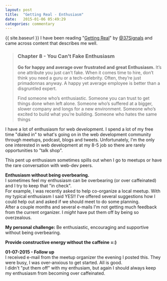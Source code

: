 ```yaml
---
layout: post
title:  "Getting Real - Enthusiasm"
date:   2015-01-06 05:49:29
categories: commentary
---
```

{{ site.baseurl }}  I have been reading "[Getting Real][1]" by [@37Signals][2] and came across content that describes me well.

> ### Chapter 8 - You Can’t Fake Enthusiasm
> __Go for happy and average over frustrated and great Enthusiasm.__ It’s one attribute you just can’t fake. When it comes time to hire, don’t think you need a guru or a tech-celebrity. Often, they’re just primadonnas anyway. A happy yet average employee is better than a disgruntled expert. 
>
> Find someone who’s enthusiastic. Someone you can trust to get things done when left alone. Someone who’s suffered at a bigger, slower company and longs for a new environment. Someone who’s excited to build what you’re building. Someone who hates the same things

I have a lot of enthusiasm for web development. I spend a lot of my free time "dialed in" to what's going on in the web development community through meetups, podcast, blogs and tweets. Unfortunately, I'm the only one interested in web development at my 8-5 job so there are rarely opportunities to "talk shop". 

This pent up enthusiasm sometimes spills out when I go to meetups or have the rare conversation with web-dev peers. 

__Enthusiasm without being overbearing.__  
I sometimes feel my enthusiasm can be overbearing (or over caffeinated) and I try to keep that "in check".  
For example, I was recently asked to help co-organize a local meetup. With my typical enthusiasm I said YES!! I've offered several suggestions how I could help out and asked if we should meet to do some planning.  
After a couple months and several e-mails I'm not getting much feedback from the current organizer. I *might* have put them off by being so overzealous.



__My personal challenge:__ Be enthusiastic, encouraging and supportive without being overbearing. 

__Provide constructive energy without the caffeine =:)__

__01-07-2015 - Follow up__  
I received e-mail from the meetup organizer the evening I posted this. They were busy, I was over-anxious to get started. All is good.  
I didn't "put them off" with my enthusiam, but again I should always keep my enthusiasm from becoming over caffeinated.

[1]: https://gettingreal.37signals.com/
[2]: https://twitter.com/37signals